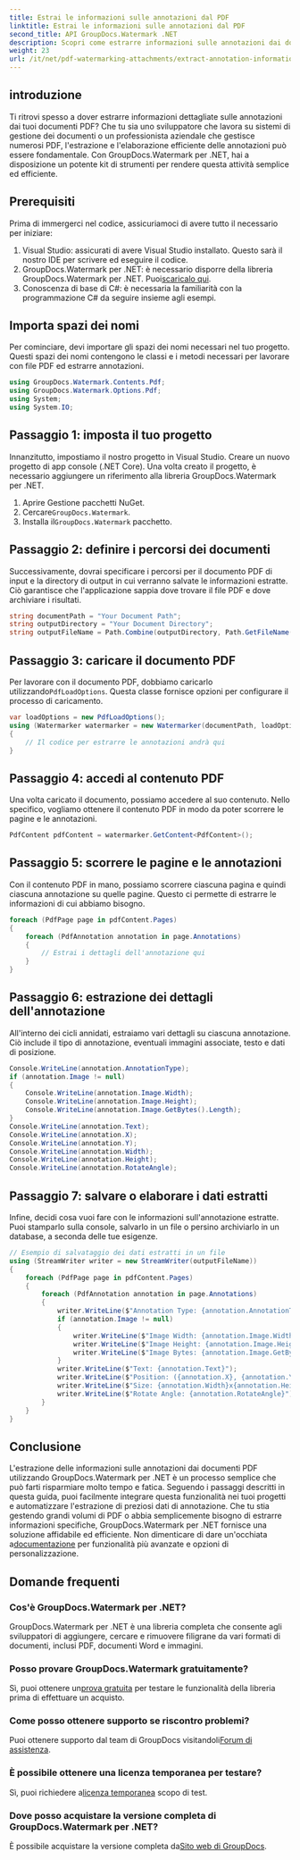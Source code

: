 ```yaml
---
title: Estrai le informazioni sulle annotazioni dal PDF
linktitle: Estrai le informazioni sulle annotazioni dal PDF
second_title: API GroupDocs.Watermark .NET
description: Scopri come estrarre informazioni sulle annotazioni dai documenti PDF utilizzando GroupDocs.Watermark per .NET in questa guida dettagliata passo passo.
weight: 23
url: /it/net/pdf-watermarking-attachments/extract-annotation-information-pdf/
---
```

## introduzione
Ti ritrovi spesso a dover estrarre informazioni dettagliate sulle annotazioni dai tuoi documenti PDF? Che tu sia uno sviluppatore che lavora su sistemi di gestione dei documenti o un professionista aziendale che gestisce numerosi PDF, l'estrazione e l'elaborazione efficiente delle annotazioni può essere fondamentale. Con GroupDocs.Watermark per .NET, hai a disposizione un potente kit di strumenti per rendere questa attività semplice ed efficiente.
## Prerequisiti
Prima di immergerci nel codice, assicuriamoci di avere tutto il necessario per iniziare:
1. Visual Studio: assicurati di avere Visual Studio installato. Questo sarà il nostro IDE per scrivere ed eseguire il codice.
2.  GroupDocs.Watermark per .NET: è necessario disporre della libreria GroupDocs.Watermark per .NET. Puoi[scaricalo qui](https://releases.groupdocs.com/Watermark/net/).
3. Conoscenza di base di C#: è necessaria la familiarità con la programmazione C# da seguire insieme agli esempi.
## Importa spazi dei nomi
Per cominciare, devi importare gli spazi dei nomi necessari nel tuo progetto. Questi spazi dei nomi contengono le classi e i metodi necessari per lavorare con file PDF ed estrarre annotazioni.
```csharp
using GroupDocs.Watermark.Contents.Pdf;
using GroupDocs.Watermark.Options.Pdf;
using System;
using System.IO;
```
## Passaggio 1: imposta il tuo progetto
Innanzitutto, impostiamo il nostro progetto in Visual Studio. Creare un nuovo progetto di app console (.NET Core). Una volta creato il progetto, è necessario aggiungere un riferimento alla libreria GroupDocs.Watermark per .NET.
1. Aprire Gestione pacchetti NuGet.
2.  Cercare`GroupDocs.Watermark`.
3.  Installa il`GroupDocs.Watermark` pacchetto.
## Passaggio 2: definire i percorsi dei documenti
Successivamente, dovrai specificare i percorsi per il documento PDF di input e la directory di output in cui verranno salvate le informazioni estratte. Ciò garantisce che l'applicazione sappia dove trovare il file PDF e dove archiviare i risultati.
```csharp
string documentPath = "Your Document Path";
string outputDirectory = "Your Document Directory";
string outputFileName = Path.Combine(outputDirectory, Path.GetFileName(documentPath));
```
## Passaggio 3: caricare il documento PDF
 Per lavorare con il documento PDF, dobbiamo caricarlo utilizzando`PdfLoadOptions`. Questa classe fornisce opzioni per configurare il processo di caricamento.
```csharp
var loadOptions = new PdfLoadOptions();
using (Watermarker watermarker = new Watermarker(documentPath, loadOptions))
{
    // Il codice per estrarre le annotazioni andrà qui
}
```
## Passaggio 4: accedi al contenuto PDF
Una volta caricato il documento, possiamo accedere al suo contenuto. Nello specifico, vogliamo ottenere il contenuto PDF in modo da poter scorrere le pagine e le annotazioni.
```csharp
PdfContent pdfContent = watermarker.GetContent<PdfContent>();
```
## Passaggio 5: scorrere le pagine e le annotazioni
Con il contenuto PDF in mano, possiamo scorrere ciascuna pagina e quindi ciascuna annotazione su quelle pagine. Questo ci permette di estrarre le informazioni di cui abbiamo bisogno.
```csharp
foreach (PdfPage page in pdfContent.Pages)
{
    foreach (PdfAnnotation annotation in page.Annotations)
    {
        // Estrai i dettagli dell'annotazione qui
    }
}
```
## Passaggio 6: estrazione dei dettagli dell'annotazione
All'interno dei cicli annidati, estraiamo vari dettagli su ciascuna annotazione. Ciò include il tipo di annotazione, eventuali immagini associate, testo e dati di posizione.
```csharp
Console.WriteLine(annotation.AnnotationType);
if (annotation.Image != null)
{
    Console.WriteLine(annotation.Image.Width);
    Console.WriteLine(annotation.Image.Height);
    Console.WriteLine(annotation.Image.GetBytes().Length);
}
Console.WriteLine(annotation.Text);
Console.WriteLine(annotation.X);
Console.WriteLine(annotation.Y);
Console.WriteLine(annotation.Width);
Console.WriteLine(annotation.Height);
Console.WriteLine(annotation.RotateAngle);
```
## Passaggio 7: salvare o elaborare i dati estratti
Infine, decidi cosa vuoi fare con le informazioni sull'annotazione estratte. Puoi stamparlo sulla console, salvarlo in un file o persino archiviarlo in un database, a seconda delle tue esigenze.
```csharp
// Esempio di salvataggio dei dati estratti in un file
using (StreamWriter writer = new StreamWriter(outputFileName))
{
    foreach (PdfPage page in pdfContent.Pages)
    {
        foreach (PdfAnnotation annotation in page.Annotations)
        {
            writer.WriteLine($"Annotation Type: {annotation.AnnotationType}");
            if (annotation.Image != null)
            {
                writer.WriteLine($"Image Width: {annotation.Image.Width}");
                writer.WriteLine($"Image Height: {annotation.Image.Height}");
                writer.WriteLine($"Image Bytes: {annotation.Image.GetBytes().Length}");
            }
            writer.WriteLine($"Text: {annotation.Text}");
            writer.WriteLine($"Position: ({annotation.X}, {annotation.Y})");
            writer.WriteLine($"Size: {annotation.Width}x{annotation.Height}");
            writer.WriteLine($"Rotate Angle: {annotation.RotateAngle}");
        }
    }
}
```
## Conclusione
L'estrazione delle informazioni sulle annotazioni dai documenti PDF utilizzando GroupDocs.Watermark per .NET è un processo semplice che può farti risparmiare molto tempo e fatica. Seguendo i passaggi descritti in questa guida, puoi facilmente integrare questa funzionalità nei tuoi progetti e automatizzare l'estrazione di preziosi dati di annotazione.
 Che tu stia gestendo grandi volumi di PDF o abbia semplicemente bisogno di estrarre informazioni specifiche, GroupDocs.Watermark per .NET fornisce una soluzione affidabile ed efficiente. Non dimenticare di dare un'occhiata a[documentazione](https://tutorials.groupdocs.com/Watermark/net/) per funzionalità più avanzate e opzioni di personalizzazione.
## Domande frequenti
### Cos'è GroupDocs.Watermark per .NET?
GroupDocs.Watermark per .NET è una libreria completa che consente agli sviluppatori di aggiungere, cercare e rimuovere filigrane da vari formati di documenti, inclusi PDF, documenti Word e immagini.
### Posso provare GroupDocs.Watermark gratuitamente?
 Sì, puoi ottenere un[prova gratuita](https://releases.groupdocs.com/) per testare le funzionalità della libreria prima di effettuare un acquisto.
### Come posso ottenere supporto se riscontro problemi?
 Puoi ottenere supporto dal team di GroupDocs visitandoli[Forum di assistenza](https://forum.groupdocs.com/c/watermark/19).
### È possibile ottenere una licenza temporanea per testare?
 Sì, puoi richiedere a[licenza temporanea](https://purchase.groupdocs.com/temporary-license/) scopo di test.
### Dove posso acquistare la versione completa di GroupDocs.Watermark per .NET?
 È possibile acquistare la versione completa da[Sito web di GroupDocs](https://purchase.groupdocs.com/buy).